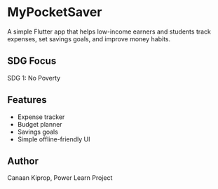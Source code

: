 # MyPocketSaver
A simple Flutter app that helps low-income earners and students track expenses, set savings goals, and improve money habits.

## SDG Focus
SDG 1: No Poverty

## Features
- Expense tracker
- Budget planner
- Savings goals
- Simple offline-friendly UI

## Author
Canaan Kiprop, Power Learn Project
